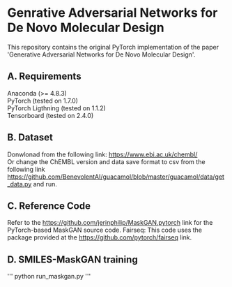 # Genrative Adversarial Networks for De Novo Molecular Design
This repository contains the original PyTorch implementation of the paper 'Generative Adversarial Networks for De Novo Molecular Design'.

## A. Requirements
Anaconda (>= 4.8.3)\
PyTorch (tested on 1.7.0)\
PyTorch Ligthning (tested on 1.1.2)\
Tensorboard (tested on 2.4.0)

## B. Dataset
Donwlonad from the following link: https://www.ebi.ac.uk/chembl/ \
Or change the ChEMBL version and data save format to csv from the following link https://github.com/BenevolentAI/guacamol/blob/master/guacamol/data/get_data.py and run.

## C. Reference Code
Refer to the https://github.com/jerinphilip/MaskGAN.pytorch link for the PyTorch-based MaskGAN source code. 
Fairseq: This code uses the package provided at the https://github.com/pytorch/fairseq link.

## D. SMILES-MaskGAN training
'''
python run_maskgan.py
'''
  
